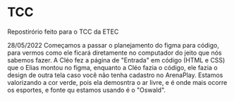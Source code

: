 # TCC
Repostirório feito para o TCC da ETEC

28/05/2022
Começamos a passar o planejamento do figma para código, para vermos como ele ficará diretamente no computador do jeito que nós sabemos fazer.
A Cléo fez a página de "Entrada" em código (HTML e CSS) que o Elias montou no figma, enquanto a Cléo fazia o código, ele fazia o design de outra tela caso você não tenha 
cadastro no ArenaPlay. 
Estamos valorizando a cor verde, pois ela demosntra o ar livre, e é onde mais ocorre os esportes, e fonte qu estamos usando é o "Oswald".

